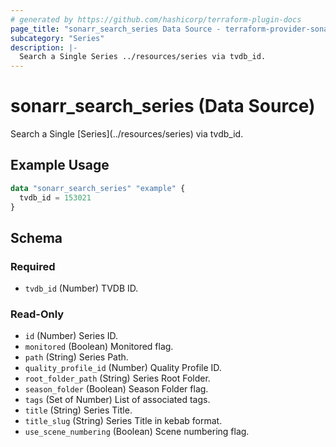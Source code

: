 ```yaml
---
# generated by https://github.com/hashicorp/terraform-plugin-docs
page_title: "sonarr_search_series Data Source - terraform-provider-sonarr"
subcategory: "Series"
description: |-
  Search a Single Series ../resources/series via tvdb_id.
---
```


# sonarr_search_series (Data Source)

<!-- subcategory:Series -->Search a Single [Series](../resources/series) via tvdb_id.

## Example Usage

```terraform
data "sonarr_search_series" "example" {
  tvdb_id = 153021
}
```

<!-- schema generated by tfplugindocs -->
## Schema

### Required

- `tvdb_id` (Number) TVDB ID.

### Read-Only

- `id` (Number) Series ID.
- `monitored` (Boolean) Monitored flag.
- `path` (String) Series Path.
- `quality_profile_id` (Number) Quality Profile ID.
- `root_folder_path` (String) Series Root Folder.
- `season_folder` (Boolean) Season Folder flag.
- `tags` (Set of Number) List of associated tags.
- `title` (String) Series Title.
- `title_slug` (String) Series Title in kebab format.
- `use_scene_numbering` (Boolean) Scene numbering flag.


